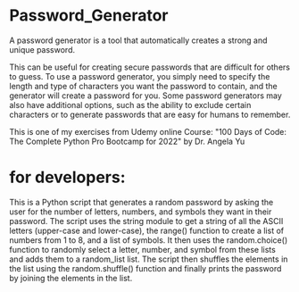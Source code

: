 # Password_Generator
 A password generator is a tool that automatically creates a strong and unique password. 

This can be useful for creating secure passwords that are difficult for others to guess.
To use a password generator, you simply need to specify the length and type of characters you want the password to contain,
and the generator will create a password for you. Some password generators may also have additional options,
such as the ability to exclude certain characters or to generate passwords that are easy for humans to remember.

This is one of my exercises from Udemy online Course: "100 Days of Code: The Complete Python Pro Bootcamp for 2022" by Dr. Angela Yu

# for developers:
This is a Python script that generates a random password by asking the user for the number of letters, numbers, and symbols they want in their password.
The script uses the string module to get a string of all the ASCII letters (upper-case and lower-case), the range() function to create a list of numbers from 1 to 8, and a list of symbols.
It then uses the random.choice() function to randomly select a letter, number, and symbol from these lists and adds them to a random_list list.
The script then shuffles the elements in the list using the random.shuffle() function and finally prints the password by joining the elements in the list.
